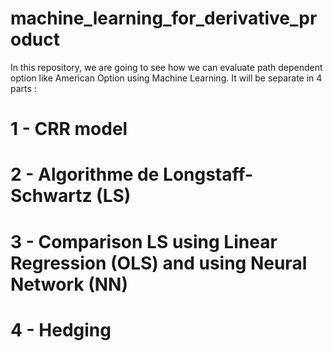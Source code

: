 # machine_learning_for_derivative_product

In this repository, we are going to see how we can evaluate path dependent option like American Option using Machine Learning. It will be separate in 4 parts : 

# 1 - CRR model
# 2 - Algorithme de Longstaff-Schwartz (LS)
# 3 - Comparison LS using Linear Regression (OLS) and using Neural Network (NN)
# 4 - Hedging
